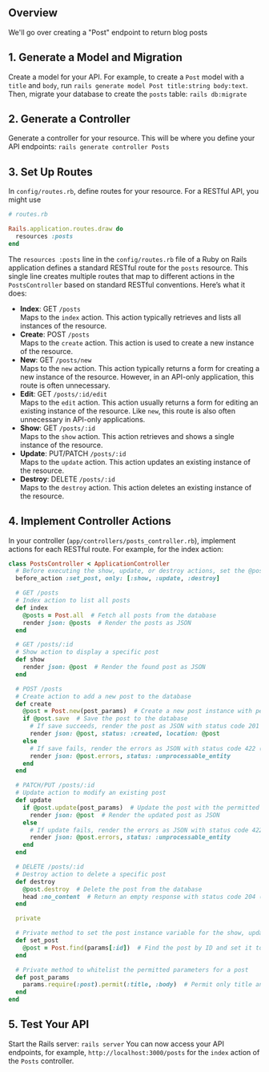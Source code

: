 ```table-of-contents
```
## Overview
We'll go over creating a "Post" endpoint to return blog posts
## 1. **Generate a Model and Migration**  
Create a model for your API. For example, to create a `Post` model with a `title` and `body`, run `rails generate model Post title:string body:text`. Then, migrate your database to create the `posts` table: `rails db:migrate`
## 2. **Generate a Controller**  
Generate a controller for your resource. This will be where you define your API endpoints: `rails generate controller Posts`

## 3. **Set Up Routes**  
In `config/routes.rb`, define routes for your resource. For a RESTful API, you might use
```ruby
# routes.rb

Rails.application.routes.draw do
  resources :posts
end
```

The `resources :posts` line in the `config/routes.rb` file of a Ruby on Rails application defines a standard RESTful route for the `posts` resource. This single line creates multiple routes that map to different actions in the `PostsController` based on standard RESTful conventions. Here’s what it does:

- **Index**: GET `/posts`  
    Maps to the `index` action. This action typically retrieves and lists all instances of the resource.
- **Create**: POST `/posts`  
    Maps to the `create` action. This action is used to create a new instance of the resource.
- **New**: GET `/posts/new`  
    Maps to the `new` action. This action typically returns a form for creating a new instance of the resource. However, in an API-only application, this route is often unnecessary.
- **Edit**: GET `/posts/:id/edit`  
    Maps to the `edit` action. This action usually returns a form for editing an existing instance of the resource. Like `new`, this route is also often unnecessary in API-only applications.
- **Show**: GET `/posts/:id`  
    Maps to the `show` action. This action retrieves and shows a single instance of the resource.
- **Update**: PUT/PATCH `/posts/:id`  
    Maps to the `update` action. This action updates an existing instance of the resource.
- **Destroy**: DELETE `/posts/:id`  
    Maps to the `destroy` action. This action deletes an existing instance of the resource.

## 4. **Implement Controller Actions**  
In your controller (`app/controllers/posts_controller.rb`), implement actions for each RESTful route. For example, for the index action:
```ruby
class PostsController < ApplicationController
  # Before executing the show, update, or destroy actions, set the @post variable.
  before_action :set_post, only: [:show, :update, :destroy]

  # GET /posts
  # Index action to list all posts
  def index
    @posts = Post.all  # Fetch all posts from the database
    render json: @posts  # Render the posts as JSON
  end

  # GET /posts/:id
  # Show action to display a specific post
  def show
    render json: @post  # Render the found post as JSON
  end

  # POST /posts
  # Create action to add a new post to the database
  def create
    @post = Post.new(post_params)  # Create a new post instance with permitted parameters
    if @post.save  # Save the post to the database
      # If save succeeds, render the post as JSON with status code 201 (Created)
      render json: @post, status: :created, location: @post
    else
      # If save fails, render the errors as JSON with status code 422 (Unprocessable Entity)
      render json: @post.errors, status: :unprocessable_entity
    end
  end

  # PATCH/PUT /posts/:id
  # Update action to modify an existing post
  def update
    if @post.update(post_params)  # Update the post with the permitted parameters
      render json: @post  # Render the updated post as JSON
    else
      # If update fails, render the errors as JSON with status code 422 (Unprocessable Entity)
      render json: @post.errors, status: :unprocessable_entity
    end
  end

  # DELETE /posts/:id
  # Destroy action to delete a specific post
  def destroy
    @post.destroy  # Delete the post from the database
    head :no_content  # Return an empty response with status code 204 (No Content)
  end

  private

  # Private method to set the post instance variable for the show, update, and destroy actions
  def set_post
    @post = Post.find(params[:id])  # Find the post by ID and set it to @post
  end

  # Private method to whitelist the permitted parameters for a post
  def post_params
    params.require(:post).permit(:title, :body)  # Permit only title and body for mass assignment
  end
end

```

## 5. **Test Your API**  
Start the Rails server: `rails server`
You can now access your API endpoints, for example, `http://localhost:3000/posts` for the `index` action of the `Posts` controller.